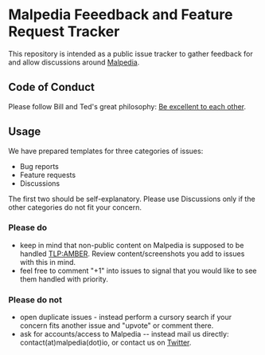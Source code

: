 # Malpedia Feeedback and Feature Request Tracker

This repository is intended as a public issue tracker to gather feedback for and allow discussions around [Malpedia](https://malpedia.caad.fkie.fraunhofer.de).

## Code of Conduct

Please follow Bill and Ted's great philosophy: [Be excellent to each other](https://mygeekwisdom.com/2011/09/12/be-excellent-to-each-other/). 

## Usage

We have prepared templates for three categories of issues:

 * Bug reports
 * Feature requests
 * Discussions
 
The first two should be self-explanatory. 
Please use Discussions only if the other categories do not fit your concern.

### Please do

 * keep in mind that non-public content on Malpedia is supposed to be handled [TLP:AMBER](https://malpedia.caad.fkie.fraunhofer.de/usage/tos). Review content/screenshots you add to issues with this in mind. 
 * feel free to comment "+1" into issues to signal that you would like to see them handled with priority.

### Please do not

 * open duplicate issues - instead perform a cursory search if your concern fits another issue and "upvote" or comment there.
 * ask for accounts/access to Malpedia -- instead mail us directly: contact(at)malpedia(dot)io, or contact us on [Twitter](https://twitter.com/malpedia).

